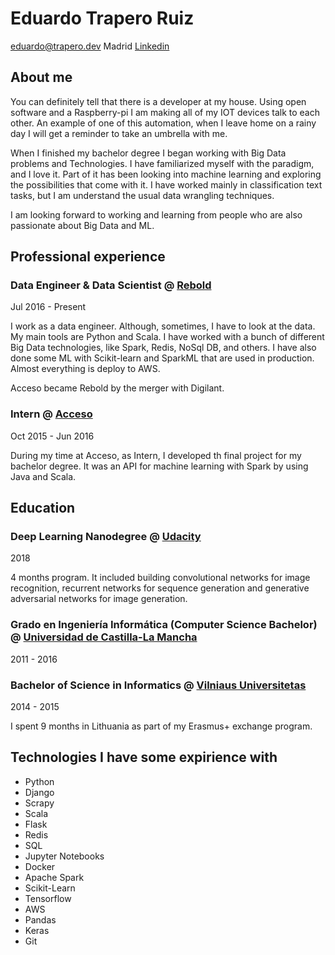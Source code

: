 # Eduardo Trapero Ruiz
eduardo@trapero.dev
Madrid
[Linkedin](https://www.linkedin.com/in/etrapero/)

## About me

You can definitely tell that there is a developer at my house. Using open software and a Raspberry-pi I am making all of my IOT devices talk to each other. An example of one of this automation, when I leave home on a rainy day I will get a reminder to take an umbrella with me.

When I finished my bachelor degree I began working with Big Data problems and Technologies. I have familiarized myself with the paradigm, and I love it. Part of it has been looking into machine learning and exploring the possibilities that come with it. I have worked mainly in classification text tasks, but I am understand the usual data wrangling techniques.

I am looking forward to working and learning from people who are also passionate about Big Data and ML.

## Professional experience

### Data Engineer & Data Scientist @ [Rebold](https://letsrebold.com/)
Jul 2016 - Present

I work as a data engineer. Although, sometimes, I have to look at the data. My main tools are Python and Scala. I have worked with a bunch of different Big Data technologies, like Spark, Redis, NoSql DB, and others. I have also done some ML with Scikit-learn and SparkML that are used in production. Almost everything is deploy to AWS.

Acceso became Rebold by the merger with Digilant.

### Intern @ [Acceso](http://www.acceso.com/wp-signup.php?new=acceso.es)
Oct 2015 - Jun 2016

During my time at Acceso, as Intern, I developed th final project for my bachelor degree. It was an API for machine learning with Spark by using Java and Scala.

## Education

### Deep Learning Nanodegree @ [Udacity](https://eu.udacity.com/course/deep-learning-nanodegree--nd101)
2018

4 months program. It included building convolutional networks for image recognition, recurrent networks for sequence generation and generative adversarial networks for image generation.

### Grado en Ingeniería Informática (Computer Science Bachelor) @ [Universidad de Castilla-La Mancha](https://www.uclm.es/)
2011 - 2016

### Bachelor of Science in Informatics @ [Vilniaus Universitetas](https://www.vu.lt/en)
2014 - 2015

I spent 9 months in Lithuania as part of my Erasmus+ exchange program.

## Technologies I have some expirience with
- Python 
- Django
- Scrapy
- Scala
- Flask
- Redis
- SQL
- Jupyter Notebooks
- Docker
- Apache Spark
- Scikit-Learn
- Tensorflow
- AWS
- Pandas 
- Keras
- Git
